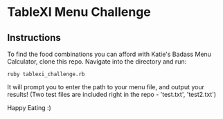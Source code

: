# TableXI Menu Challenge

## Instructions

To find the food combinations you can afford with Katie's Badass Menu Calculator, clone this repo. Navigate into the directory and run:

```ruby tablexi_challenge.rb```

It will prompt you to enter the path to your menu file, and output your results! (Two test files are included right in the repo - 'test.txt', 'test2.txt')

Happy Eating :)
